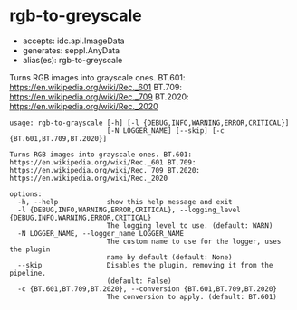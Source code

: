 # rgb-to-greyscale

* accepts: idc.api.ImageData
* generates: seppl.AnyData
* alias(es): rgb-to-greyscale

Turns RGB images into grayscale ones.
BT.601: https://en.wikipedia.org/wiki/Rec._601
BT.709: https://en.wikipedia.org/wiki/Rec._709
BT.2020: https://en.wikipedia.org/wiki/Rec._2020

```
usage: rgb-to-grayscale [-h] [-l {DEBUG,INFO,WARNING,ERROR,CRITICAL}]
                        [-N LOGGER_NAME] [--skip] [-c {BT.601,BT.709,BT.2020}]

Turns RGB images into grayscale ones. BT.601:
https://en.wikipedia.org/wiki/Rec._601 BT.709:
https://en.wikipedia.org/wiki/Rec._709 BT.2020:
https://en.wikipedia.org/wiki/Rec._2020

options:
  -h, --help            show this help message and exit
  -l {DEBUG,INFO,WARNING,ERROR,CRITICAL}, --logging_level {DEBUG,INFO,WARNING,ERROR,CRITICAL}
                        The logging level to use. (default: WARN)
  -N LOGGER_NAME, --logger_name LOGGER_NAME
                        The custom name to use for the logger, uses the plugin
                        name by default (default: None)
  --skip                Disables the plugin, removing it from the pipeline.
                        (default: False)
  -c {BT.601,BT.709,BT.2020}, --conversion {BT.601,BT.709,BT.2020}
                        The conversion to apply. (default: BT.601)
```
